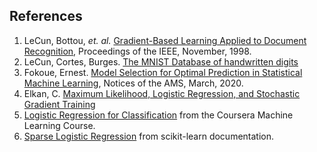 ## References

1. LeCun, Bottou, *et. al.* [Gradient-Based Learning Applied to Document Recognition](http://yann.lecun.com/exdb/publis/pdf/lecun-98.pdf), Proceedings of the IEEE, November, 1998. 
2. LeCun, Cortes, Burges. [The MNIST Database of handwritten digits](http://yann.lecun.com/exdb/mnist/)
3. Fokoue, Ernest.  [Model Selection for Optimal Prediction in Statistical Machine Learning](https://bit.ly/2tOuAWt),
Notices of the AMS, March, 2020.
4. Elkan, C.  [Maximum Likelihood, Logistic Regression, and Stochastic Gradient Training](http://cseweb.ucsd.edu/~elkan/250Bwinter2011/logreg.pdf)
5. [Logistic Regression for Classification](https://www.coursera.org/lecture/machine-learning/classification-wlPeP) from the Coursera Machine Learning Course.
6. [Sparse Logistic Regression](https://scikit-learn.org/stable/auto_examples/linear_model/plot_sparse_logistic_regression_mnist.html) from scikit-learn documentation.
